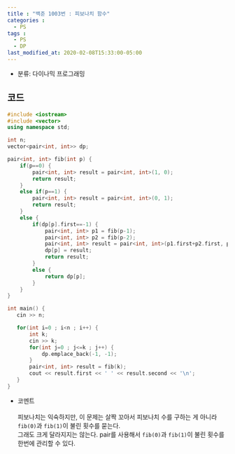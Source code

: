```yaml
---
title : "백준 1003번 : 피보나치 함수"
categories : 
  - PS
tags :
  - PS
  - DP
last_modified_at: 2020-02-08T15:33:00-05:00
---
```


- 분류: 다이나믹 프로그래밍

## 코드
```cpp
#include <iostream>
#include <vector>
using namespace std;

int n;
vector<pair<int, int>> dp;

pair<int, int> fib(int p) {
    if(p==0) {
        pair<int, int> result = pair<int, int>(1, 0);
        return result;
    }
    else if(p==1) {
        pair<int, int> result = pair<int, int>(0, 1);
        return result;
    }
    else {
        if(dp[p].first==-1) {
            pair<int, int> p1 = fib(p-1);
            pair<int, int> p2 = fib(p-2);
            pair<int, int> result = pair<int, int>(p1.first+p2.first, p1.second+p2.second);
            dp[p] = result;
            return result;
        }
        else {
            return dp[p];
        }
    }
}

int main() {
   cin >> n;

   for(int i=0 ; i<n ; i++) {
       int k;
       cin >> k;
       for(int j=0 ; j<=k ; j++) {
           dp.emplace_back(-1, -1);
       }
       pair<int, int> result = fib(k);
       cout << result.first << ' ' << result.second << '\n';
   }
}

```
- 코멘트<br /><br />
피보나치는 익숙하지만, 이 문제는 살짝 꼬아서 피보나치 수를 구하는 게 아니라 `fib(0)`과 `fib(1)`이 불린 횟수를 묻는다.<br />
그래도 크게 달라지지는 않는다. pair를 사용해서 `fib(0)`과 `fib(1)`이 불린 횟수를 한번에 관리할 수 있다.
